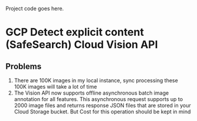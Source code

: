 Project code goes here.


# GCP Detect explicit content (SafeSearch) Cloud Vision API 

## Problems
1. There are 100K images in my local instance, sync processing these 100K images will take a lot of time
2. The Vision API now supports offline asynchronous batch image annotation for all features. This asynchronous request supports up to 2000 image files and returns response JSON files that are stored in your Cloud Storage bucket. But Cost for this operation should be kept in mind
